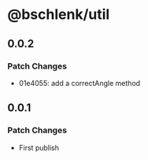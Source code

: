 # @bschlenk/util

## 0.0.2

### Patch Changes

- 01e4055: add a correctAngle method

## 0.0.1

### Patch Changes

- First publish
